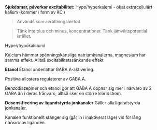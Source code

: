**Sjukdomar, påverkar excitabilitet:**
Hypo/hyperkalemi - ökat extracellulärt kalium (kommer i form av KCl)
> Används som avrättningsmetod.

> Tänk inte plus och minus, koncentrationer. Tänk jämviktspotential istället.

Hyper/hypokalciumi

Kalcium hämmar spänningskänsliga natriumkanalerna, magnesium har samma effekt. Alltså excitabilitetssänkande effekt

**Etanol**
Etanol underlättar GABA A-aktivering.

Positiva allostera regulatorer av GABA A.

Benzodiazepiner och etanol gör att GABA A öppnar sig mer i närvaro av 2 GABA än i deras frånvaro, alltså sker en större kloridström.

**Desensificering av ligandstyrda jonkanaler**
Gäller alla ligandstyrda jonkanaler.

Kanalen funktionellt stänger sig (går in i inaktiverat läge) vid för lång närvaro av liganden.

